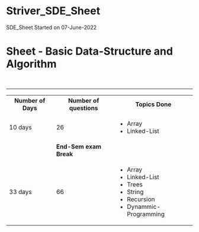 # Striver_SDE_Sheet
SDE_Sheet Started on 07-June-2022

<h1> Sheet - Basic Data-Structure and Algorithm</h1>
<br>
<hr size="4" noshade>

<table>
  <tr>
    <th>Number of Days</th>
    <th>Number of questions</th>
    <th>Topics Done</th>
  </tr>
  
  <tr>
    <td>10 days</td>
    <td>26</td>
    <td>
      <ul>
        <li>Array </li>
        <li>Linked-List</li>
      </ul>
    </td>
  </tr>
  
  <tr>
    <td></td>
    <td><strong>End-Sem exam Break</strong></td>
    <td></td>
  </tr>
  
  
  <tr>
    <td>33 days</td>
    <td>66</td>
    <td>
      <ul>
        <li>Array </li>
        <li>Linked-List</li>
        <li>Trees</li>
        <li>String</li>
        <li>Recursion</li>
        <li>Dynammic-Programming</li>
      </ul>
    </td>
  </tr>
